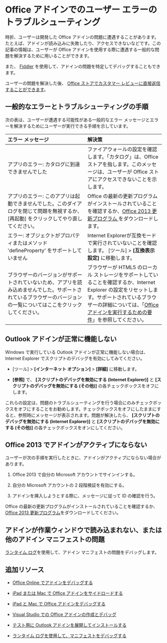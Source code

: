 
# <a name="troubleshoot-user-errors-with-office-add-ins"></a>Office アドインでのユーザー エラーのトラブルシューティング

時折、ユーザーは開発した Office アドインの問題に遭遇することがあります。たとえば、アドインが読み込みに失敗したり、アクセスできないなどです。この記事の情報は、ユーザーが Office アドインを使用する際に遭遇する一般的な問題を解決するために用いることができます。 

また、 [Fiddler](http://www.telerik.com/fiddler) を使用して、アドインの問題を特定してデバッグすることもできます。

ユーザーの問題を解決した後、 [Office ストアでカスタマー レビューに直接返信することができます](https://msdn.microsoft.com/library/jj635874.aspx)。

## <a name="common-errors-and-troubleshooting-steps"></a>一般的なエラーとトラブルシューティングの手順

次の表は、ユーザーが遭遇する可能性がある一般的なエラー メッセージとエラーを解決するためにユーザーが実行できる手順を示しています。



|**エラー メッセージ**|**解決策**|
|:-----|:-----|
|アプリのエラー: カタログに到達できませんでした|ファイアウォールの設定を確認します。「カタログ」は、Office ストアを指します。このメッセージは、ユーザーが Office ストアにアクセスできないことを示します。|
|アプリのエラー: このアプリは起動できませんでした。このダイアログを閉じて問題を無視するか、 [再起動] をクリックしてやり直してください。|Office の最新の更新プログラムがインストールされていることを確認するか、[Office 2013 更新プログラム ](https://support.microsoft.com/en-us/kb/2986156/)をダウンロードします。|
|エラー: オブジェクトがプロパティまたはメソッド 'defineProperty' をサポートしていません|Internet Explorerが互換モードで実行されていないことを確認します。 [ツール] >  **[互換表示設定]** に移動します。|
|ブラウザーのバージョンがサポートされていないため、アプリを読み込めませんでした。サポートされているブラウザーのバージョンの一覧についてはここをクリックしてください。|ブラウザーが HTML5 のローカル ストレージをサポートしていることを確認するか、Internet Explorer の設定をリセットします。サポートされているブラウザーの詳細については、「[Office アドインを実行するための要件](../../docs/overview/requirements-for-running-office-add-ins.md)」を参照してください。|

## <a name="outlook-add-in-doesnt-work-correctly"></a>Outlook アドインが正常に機能しない

Windows で実行している Outlook アドインが正常に機能しない場合は、Internet Explorer でスクリプトのデバッグを有効にしてみてください。 


- [ツール] >  **[インターネット オプション]** > **[詳細]** に移動します。
    
- **[参照]** で、 **[スクリプトのデバッグを無効にする (Internet Explorer)]** と **[スクリプトのデバッグを無効にする (その他)]** の各チェックボックスをオフにします。
    
これらの設定は、問題のトラブルシューティングを行う場合にのみチェックボックスをオフにすることをお勧めします。チェックボックスをオフにしたままにすると、参照時にメッセージが表示されます。問題が解決したら、 **[スクリプトのデバッグを無効にする (Internet Explorer)]** と **[スクリプトのデバッグを無効にする (その他)]** の各チェックボックスをオンにしてください。


## <a name="add-in-doesnt-activate-in-office-2013"></a>Office 2013 でアドインがアクティブにならない

ユーザーが次の手順を実行したときに、アドインがアクティブにならない場合があります。


1. Office 2013 で自分の Microsoft アカウントでサインインする。
    
2. 自分の Microsoft アカウントの 2 段階検証を有効にする。
    
3. アドインを挿入しようとする際に、メッセージに従って ID の確認を行う。
    
Office の最新の更新プログラムがインストールされていることを確認するか、[Office 2013 更新プログラム](https://support.microsoft.com/en-us/kb/2986156/)をダウンロードしてください。

## <a name="add-in-doesnt-load-in-task-pane-or-other-issues-with-the-add-in-manifest"></a>アドインが作業ウィンドウで読み込まれない、または他のアドイン マニフェストの問題

[ランタイム ログ](https://dev.office.com/docs/add-ins/develop/use-runtime-logging-to-debug-manifest)を使用して、アドイン マニフェストの問題をデバッグします。

## <a name="additional-resources"></a>追加リソース



- [Office Online でアドインをデバッグする](../testing/debug-add-ins-in-office-online.md)
    
- [iPad または Mac で Office アドインをサイドロードする](../testing/sideload-an-office-add-in-on-ipad-and-mac.md)
    
- [iPad と Mac で Office アドインをデバッグする](../testing/debug-office-add-ins-on-ipad-and-mac.md)
    
- [Visual Studio での Office アドインの作成とデバッグ](../../docs/get-started/create-and-debug-office-add-ins-in-visual-studio.md)
    
- [テスト用に Outlook アドインを展開してインストールする](../outlook/testing-and-tips.md)
    
- [ランタイム ログを使用して、マニフェストをデバッグする](https://dev.office.com/docs/add-ins/develop/use-runtime-logging-to-debug-manifest)
    
